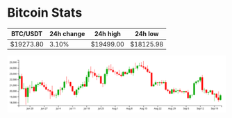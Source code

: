 # Bitcoin Stats

BTC/USDT|24h change|24h high|24h low|
|---|---|---|---|
|$19273.80|3.10%|$19499.00|$18125.98|

<img src="./chart.svg">

